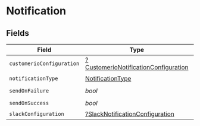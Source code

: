 # Notification


## Fields

| Field                                                                                              | Type                                                                                               | Required                                                                                           | Description                                                                                        |
| -------------------------------------------------------------------------------------------------- | -------------------------------------------------------------------------------------------------- | -------------------------------------------------------------------------------------------------- | -------------------------------------------------------------------------------------------------- |
| `customerioConfiguration`                                                                          | [?CustomerioNotificationConfiguration](../../models/shared/CustomerioNotificationConfiguration.md) | :heavy_minus_sign:                                                                                 | N/A                                                                                                |
| `notificationType`                                                                                 | [NotificationType](../../models/shared/NotificationType.md)                                        | :heavy_check_mark:                                                                                 | N/A                                                                                                |
| `sendOnFailure`                                                                                    | *bool*                                                                                             | :heavy_check_mark:                                                                                 | N/A                                                                                                |
| `sendOnSuccess`                                                                                    | *bool*                                                                                             | :heavy_check_mark:                                                                                 | N/A                                                                                                |
| `slackConfiguration`                                                                               | [?SlackNotificationConfiguration](../../models/shared/SlackNotificationConfiguration.md)           | :heavy_minus_sign:                                                                                 | N/A                                                                                                |